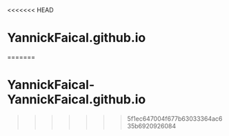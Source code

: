 <<<<<<< HEAD
# YannickFaical.github.io
=======
# YannickFaical-YannickFaical.github.io
>>>>>>> 5f1ec647004f677b63033364ac635b6920926084
